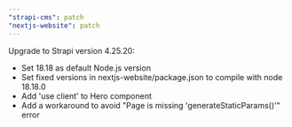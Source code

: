 ```yaml
---
"strapi-cms": patch
"nextjs-website": patch
---
```


Upgrade to Strapi version 4.25.20:
- Set 18.18 as default Node.js version
- Set fixed versions in nextjs-website/package.json to compile with node 18.18.0
- Add 'use client' to Hero component
- Add a workaround to avoid "Page is missing 'generateStaticParams()'" error

